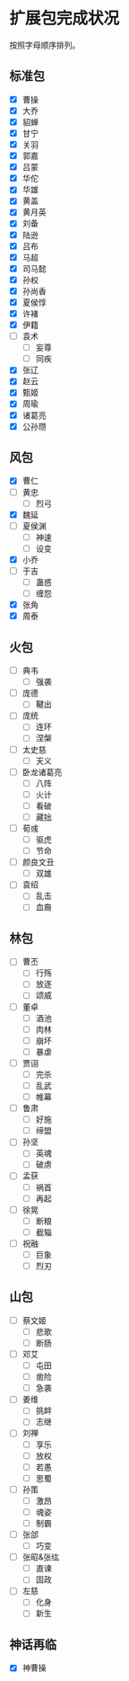 # 扩展包完成状况

按照字母顺序排列。

## 标准包
- [X] 曹操
- [X] 大乔
- [X] 貂蝉
- [X] 甘宁
- [X] 关羽
- [X] 郭嘉
- [X] 吕蒙
- [X] 华佗
- [X] 华雄
- [X] 黄盖
- [X] 黄月英
- [X] 刘备
- [X] 陆逊
- [X] 吕布
- [X] 马超
- [X] 司马懿
- [X] 孙权
- [X] 孙尚香
- [X] 夏侯惇
- [X] 许褚
- [X] 伊籍
- [ ] 袁术
  - [ ] 妄尊
  - [ ] 同疾
- [X] 张辽
- [X] 赵云
- [X] 甄姬
- [X] 周瑜
- [X] 诸葛亮
- [X] 公孙瓒

## 风包
- [X] 曹仁
- [ ] 黄忠
  - [ ] 烈弓
- [X] 魏延
- [ ] 夏侯渊
  - [ ] 神速
  - [ ] 设变
- [X] 小乔
- [ ] 于吉
  - [ ] 蛊惑
  - [ ] 缠怨
- [X] 张角
- [X] 周泰

## 火包
- [ ] 典韦
  - [ ] 强袭
- [ ] 庞德
  - [ ] 鞬出
- [ ] 庞统
  - [ ] 连环
  - [ ] 涅槃
- [ ] 太史慈
  - [ ] 天义
- [ ] 卧龙诸葛亮
  - [ ] 八阵
  - [ ] 火计
  - [ ] 看破
  - [ ] 藏拙
- [ ] 荀彧
  - [ ] 驱虎
  - [ ] 节命
- [ ] 颜良文丑
  - [ ] 双雄
- [ ] 袁绍
  - [ ] 乱击
  - [ ] 血裔

## 林包
- [ ] 曹丕
  - [ ] 行殇
  - [ ] 放逐
  - [ ] 颂威
- [ ] 董卓
  - [ ] 酒池
  - [ ] 肉林
  - [ ] 崩坏
  - [ ] 暴虐
- [ ] 贾诩
  - [ ] 完杀
  - [ ] 乱武
  - [ ] 帷幕
- [ ] 鲁肃
  - [ ] 好施
  - [ ] 缔盟
- [ ] 孙坚
  - [ ] 英魂
  - [ ] 破虏
- [ ] 孟获
  - [ ] 祸首
  - [ ] 再起
- [ ] 徐晃
  - [ ] 断粮
  - [ ] 截辎
- [ ] 祝融
  - [ ] 巨象
  - [ ] 烈刃

## 山包
- [ ] 蔡文姬
  - [ ] 悲歌
  - [ ] 断肠
- [ ] 邓艾
  - [ ] 屯田
  - [ ] 凿险
  - [ ] 急袭
- [ ] 姜维
  - [ ] 挑衅
  - [ ] 志继
- [ ] 刘禅
  - [ ] 享乐
  - [ ] 放权
  - [ ] 若愚
  - [ ] 思蜀
- [ ] 孙策
  - [ ] 激昂
  - [ ] 魂姿
  - [ ] 制霸
- [ ] 张郃
  - [ ] 巧变
- [ ] 张昭&张纮
  - [ ] 直谏
  - [ ] 固政
- [ ] 左慈
  - [ ] 化身
  - [ ] 新生

## 神话再临
 - [X] 神曹操
